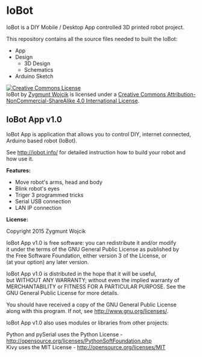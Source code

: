 IoBot
=====

IoBot is a DIY Mobile / Desktop App controlled 3D printed robot project.

This repository contains all the source files needed to built the IoBot:
- App
- Design
  - 3D Design
  - Schematics
- Arduino Sketch









<a rel="license" href="http://creativecommons.org/licenses/by-nc-sa/4.0/"><img alt="Creative Commons License" style="border-width:0" src="https://i.creativecommons.org/l/by-nc-sa/4.0/88x31.png" /></a><br /><span xmlns:dct="http://purl.org/dc/terms/" property="dct:title">IoBot</span> by <a xmlns:cc="http://creativecommons.org/ns#" href="http://www.iobot.info" property="cc:attributionName" rel="cc:attributionURL">Zygmunt Wojcik</a> is licensed under a <a rel="license" href="http://creativecommons.org/licenses/by-nc-sa/4.0/">Creative Commons Attribution-NonCommercial-ShareAlike 4.0 International License</a>.






IoBot App v1.0
--------------

IoBot App is application that allows you to control DIY, internet connected, Arduino based robot (IoBot).

See http://iobot.info/ for detailed instruction how to build your robot and how use it. 


__Features:__

- Move robot's arms, head and body
- Blink robot's eyes
- Triger 3 programmed tricks
- Serial USB connection
- LAN IP connection


__License:__

Copyright 2015 Zygmunt Wojcik

IoBot App v1.0 is free software: you can redistribute it and/or modify  
it under the terms of the GNU General Public License as published by  
the Free Software Foundation, either version 3 of the License, or  
(at your option) any later version.

IoBot App v1.0 is distributed in the hope that it will be useful,  
but WITHOUT ANY WARRANTY; without even the implied warranty of  
MERCHANTABILITY or FITNESS FOR A PARTICULAR PURPOSE.  See the  
GNU General Public License for more details.

You should have received a copy of the GNU General Public License  
along with this program.  If not, see <http://www.gnu.org/licenses/>.  


IoBot App v1.0 also uses modules or libraries from other projects:

Python and pySerial uses the Python License - http://opensource.org/licenses/PythonSoftFoundation.php  
Kivy uses the MIT License - http://opensource.org/licenses/MIT
